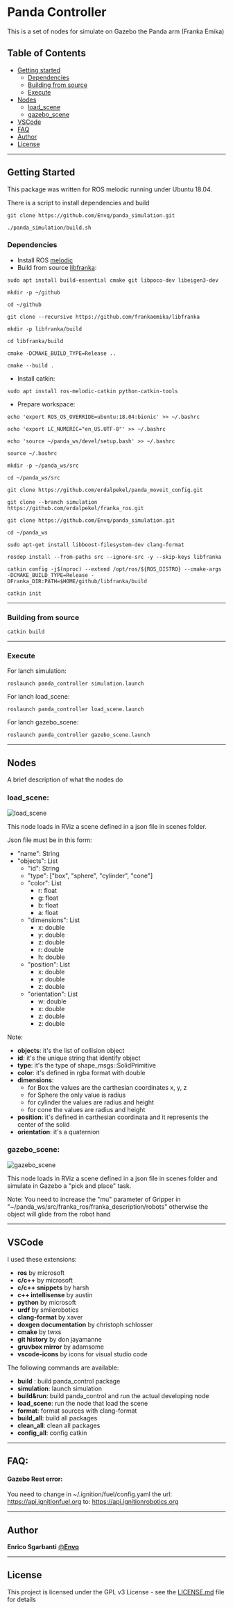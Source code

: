 # Panda Controller

This is a set of nodes for simulate on Gazebo the Panda arm (Franka Emika)


## Table of Contents

* [Getting started](#getting-started)
  * [Dependencies](#dependencies)
  * [Building from source](#building-from-source)
  * [Execute](#execute)
* [Nodes](#nodes)
  * [load_scene](#load_scene)
  * [gazebo_scene](#gazebo_scene)
* [VSCode](#vscode)
* [FAQ](#FAQ)
* [Author](#author)
* [License](#license)

---
## Getting Started

This package was written for ROS melodic running under Ubuntu 18.04.

There is a script to install dependencies and build
~~~
git clone https://github.com/Envq/panda_simulation.git

./panda_simulation/build.sh
~~~


### Dependencies
- Install ROS [melodic](http://wiki.ros.org/melodic/Installation/Ubuntu)
- Build from source [libfranka](https://frankaemika.github.io/docs/installation_linux.html):
~~~
sudo apt install build-essential cmake git libpoco-dev libeigen3-dev

mkdir -p ~/github

cd ~/github

git clone --recursive https://github.com/frankaemika/libfranka

mkdir -p libfranka/build

cd libfranka/build

cmake -DCMAKE_BUILD_TYPE=Release ..

cmake --build .
~~~

- Install catkin:
~~~
sudo apt install ros-melodic-catkin python-catkin-tools
~~~

- Prepare workspace:
~~~
echo 'export ROS_OS_OVERRIDE=ubuntu:18.04:bionic' >> ~/.bashrc

echo 'export LC_NUMERIC="en_US.UTF-8"' >> ~/.bashrc

echo 'source ~/panda_ws/devel/setup.bash' >> ~/.bashrc

source ~/.bashrc

mkdir -p ~/panda_ws/src

cd ~/panda_ws/src

git clone https://github.com/erdalpekel/panda_moveit_config.git

git clone --branch simulation https://github.com/erdalpekel/franka_ros.git

git clone https://github.com/Envq/panda_simulation.git

cd ~/panda_ws

sudo apt-get install libboost-filesystem-dev clang-format

rosdep install --from-paths src --ignore-src -y --skip-keys libfranka

catkin config -j$(nproc) --extend /opt/ros/${ROS_DISTRO} --cmake-args -DCMAKE_BUILD_TYPE=Release -DFranka_DIR:PATH=$HOME/github/libfranka/build

catkin init
~~~ 

---
### Building from source
~~~
catkin build
~~~



---
### Execute
For lanch simulation:
~~~
roslaunch panda_controller simulation.launch
~~~

For lanch load_scene:
~~~
roslaunch panda_controller load_scene.launch
~~~

For lanch gazebo_scene:
~~~
roslaunch panda_controller gazebo_scene.launch
~~~

---
## Nodes
A brief description of what the nodes do

### **load_scene:**
![load_scene](screenshot/load_scene.png?raw=true "load_scene")

This node loads in RViz a scene defined in a json file in scenes folder.

Json file must be in this form:
- "name": String
- "objects": List
    - "id": String
    - "type": ["box", "sphere", "cylinder", "cone"]
    - "color": List
        - r: float
        - g: float
        - b: float
        - a: float
    - "dimensions": List
        - x: double
        - y: double
        - z: double
        - r: double
        - h: double
    - "position": List
        - x: double
        - y: double
        - z: double
    - "orientation": List
        - w: double
        - x: double
        - z: double
        - z: double

Note:
- **objects**: it's the list of collision object
- **id**: it's the unique string that identify object
- **type**: it's the type of shape_msgs::SolidPrimitive
- **color**: it's defined in rgba format with double
- **dimensions**: 
    - for Box the values are the carthesian coordinates x, y, z
    - for Sphere the only value is radius
    - for cylinder the  values are radius and height
    - for cone the values are radius and height
- **position**: it's defined in carthesian coordinata and it represents the center of the solid
- **orientation**: it's a quaternion


### **gazebo_scene:**
![gazebo_scene](screenshot/gazebo_scene.png?raw=true "gazebo_scene")

This node loads in RViz a scene defined in a json file in scenes folder and simulate in Gazebo a "pick and place" task.

Note: You need to increase the "mu" parameter of Gripper in "~/panda_ws/src/franka_ros/franka_description/robots" otherwise the object will glide from the robot hand

---
## VSCode
I used these extensions:
- **ros** by microsoft
- **c/c++** by microsoft
- **c/c++ snippets** by harsh
- **c++ intellisense** by austin
- **python** by microsoft
- **urdf** by smilerobotics
- **clang-format** by xaver
- **doxgen documentation** by christoph schlosser
- **cmake** by twxs
- **git history** by don jayamanne
- **gruvbox mirror** by adamsome
- **vscode-icons** by icons for visual studio code


The following commands are available:
- **build** : build panda_control package
- **simulation**: launch simulation
- **build&run**: build panda_control and run the actual developing node
- **load_scene**: run the node that load the scene
- **format**: format sources with clang-format
- **build_all**: build all packages
- **clean_all**: clean all packages
- **config_all**: config catkin

---
## FAQ:
#### Gazebo Rest error: 
You need to change in ~/.ignition/fuel/config.yaml the url: https://api.ignitionfuel.org to: https://api.ignitionrobotics.org

---
## Author

**Enrico Sgarbanti** [@**Envq**](https://github.com/Envq)

---
## License

This project is licensed under the GPL v3 License - see the [LICENSE.md](LICENSE.md) file for details